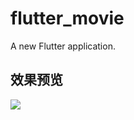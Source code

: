 # flutter_movie

A new Flutter application.

## 效果预览
![](http://7q5c2h.com1.z0.glb.clouddn.com/Flutter3.gif)


